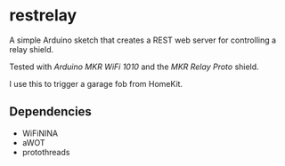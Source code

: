 # restrelay

A simple Arduino sketch that creates a REST web server for controlling a relay shield.

Tested with *Arduino MKR WiFi 1010* and the *MKR Relay Proto* shield.

I use this to trigger a garage fob from HomeKit.

Dependencies
------------

* WiFiNINA
* aWOT
* protothreads
